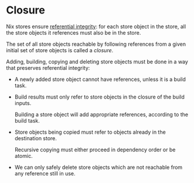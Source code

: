 # Closure

Nix stores ensure [referential integrity][referential-integrity]: for each store object in the store, all the store objects it references must also be in the store.

The set of all store objects reachable by following references from a given initial set of store objects is called a *closure*.

Adding, building, copying and deleting store objects must be done in a way that preserves referential integrity:

- A newly added store object cannot have references, unless it is a build task.

- Build results must only refer to store objects in the closure of the build inputs.

  Building a store object will add appropriate references, according to the build task.

- Store objects being copied must refer to objects already in the destination store.

  Recursive copying must either proceed in dependency order or be atomic.

- We can only safely delete store objects which are not reachable from any reference still in use.

  <!-- more details in section on garbage collection, link to it once it exists -->

[referential-integrity]: https://en.m.wikipedia.org/wiki/Referential_integrity
[garbage-collection]: https://en.m.wikipedia.org/wiki/Garbage_collection_(computer_science)
[immutable-object]: https://en.m.wikipedia.org/wiki/Immutable_object
[opaque-data-type]: https://en.m.wikipedia.org/wiki/Opaque_data_type
[unique-identifier]: https://en.m.wikipedia.org/wiki/Unique_identifier


